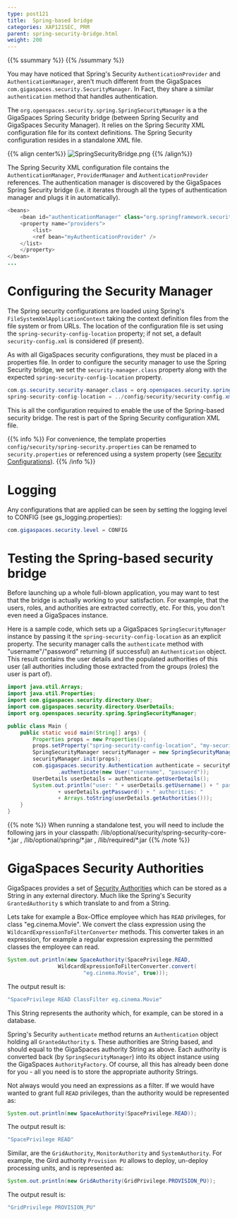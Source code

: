 ```yaml
---
type: post121
title:  Spring-based bridge
categories: XAP121SEC, PRM
parent: spring-security-bridge.html
weight: 200
---
```




{{% ssummary %}} {{% /ssummary %}}



You may have noticed that Spring's Security `AuthenticationProvider` and `AuthenticationManager`, aren't much different from the GigaSpaces `com.gigaspaces.security.SecurityManager`. In Fact, they share a similar `authentication` method that handles authentication.

The `org.openspaces.security.spring.SpringSecurityManager` is a the GigaSpaces Spring Security bridge (between Spring Security and GigaSpaces Security Manager). It relies on the Spring Security XML configuration file for its context definitions. The Spring Security configuration resides in a standalone XML file.

{{% align center%}}
![SpringSecurityBridge.png](/attachment_files/SpringSecurityBridge.png)
{{% /align%}}

The Spring Security XML configuration file contains the `AuthenticationManager`, `ProviderManager` and `AuthenticationProvider` references. The authentication manager is discovered by the GigaSpaces Spring Security bridge (i.e. it iterates through all the types of authentication manager and plugs it in automatically).


```java
<beans>
    <bean id="authenticationManager" class="org.springframework.security.authentication.ProviderManager">
    <property name="providers">
        <list>
	    <ref bean="myAuthenticationProvider" />
	</list>
    </property>
</bean>
...
```

# Configuring the Security Manager

The Spring security configurations are loaded using Spring's `FileSystemXmlApplicationContext` taking the context definition files from the file system or from URLs. The location of the configuration file is set using the `spring-security-config-location` property; if not set, a default `security-config.xml` is considered (if present).

As with all GigaSpaces security configurations, they must be placed in a properties file. In order to configure the security manager to use the Spring Security bridge, we set the `security-manager.class` property along with the expected `spring-security-config-location` property.


```java
com.gs.security.security-manager.class = org.openspaces.security.spring.SpringSecurityManager
spring-security-config-location = ../config/security/security-config.xml
```

This is all the configuration required to enable the use of the Spring-based security bridge. The rest is part of the Spring Security configuration XML file.

{{% info %}}
 For convenience, the template properties `config/security/spring-security.properties` can be renamed to `security.properties` or referenced using a system property (see [Security Configurations](./security-configurations.html)).
{{% /info %}}

# Logging

Any configurations that are applied can be seen by setting the logging level to CONFIG (see gs_logging.properties):


```java
com.gigaspaces.security.level = CONFIG
```

# Testing the Spring-based security bridge

Before launching up a whole full-blown application, you may want to test that the bridge is actually working to your satisfaction. For example, that the users, roles, and authorities are extracted correctly, etc. For this, you don't even need a GigaSpaces instance.

Here is a sample code, which sets up a GigaSpaces `SpringSecurityManager` instance by passing it the `spring-security-config-location` as an explicit property. The security manager calls the `authenticate` method with "username"/"password" returning (if successful) an `Authentication` object. This result contains the user details and the populated authorities of this user (all authorities including those extracted from the groups (roles) the user is part of).


```java
import java.util.Arrays;
import java.util.Properties;
import com.gigaspaces.security.directory.User;
import com.gigaspaces.security.directory.UserDetails;
import org.openspaces.security.spring.SpringSecurityManager;

public class Main {
	public static void main(String[] args) {
		Properties props = new Properties();
		props.setProperty("spring-security-config-location", "my-security-config.xml");
		SpringSecurityManager securityManager = new SpringSecurityManager();
		securityManager.init(props);
		com.gigaspaces.security.Authentication authenticate = securityManager
				.authenticate(new User("username", "password"));
		UserDetails userDetails = authenticate.getUserDetails();
		System.out.println("user: " + userDetails.getUsername() + " password: "
				+ userDetails.getPassword() + " authorities: "
				+ Arrays.toString(userDetails.getAuthorities()));
	}
}
```

{{% note %}}
 When running a standalone test, you will need to include the following jars in your classpath: <XAP root>/lib/optional/security/spring-security-core-\*.jar , <XAP root>/lib/optional/spring/\*.jar , <XAP root>/lib/required/\*.jar
{{% /note %}}

# GigaSpaces Security Authorities

GigaSpaces provides a set of [Security Authorities](./security-authorities.html) which can be stored as a String in any external directory. Much like the Spring's Security `GrantedAuthority` s which translate to and from a String.

Lets take for example a Box-Office employee which has `READ` privileges, for class "eg.cinema.Movie".
We convert the class expression using the `WildcardExpressionToFilterConverter` methods. This converter takes in an expression, for example a regular expression expressing the permitted classes the employee can read.


```java
System.out.println(new SpaceAuthority(SpacePrivilege.READ,
				WildcardExpressionToFilterConverter.convert(
						"eg.cinema.Movie", true)));
```

The output result is:


```java
"SpacePrivilege READ ClassFilter eg.cinema.Movie"
```

This String represents the authority which, for example, can be stored in a database.

Spring's Security `authenticate` method returns an `Authentication` object holding all `GrantedAuthority` s. These authorities are String based, and should equal to the GigaSpaces authority String as above. Each authority is converted back (by `SpringSecurityManager`) into its object instance using the GigaSpaces `AuthorityFactory`. Of course, all this has already been done for you - all you need is to store the appropriate authority Strings.

Not always would you need an expressions as a filter. If we would have wanted to grant full `READ` privileges, than the authority would be represented as:


```java
System.out.println(new SpaceAuthority(SpacePrivilege.READ));
```

The output result is:


```java
"SpacePrivilege READ"
```

Similar, are the `GridAuthority`, `MonitorAuthority` and `SystemAuthority`. For example, the Gird authority `Provision PU` allows to deploy, un-deploy processing units, and is represented as:


```java
System.out.println(new GridAuthority(GridPrivilege.PROVISION_PU));
```

The output result is:


```java
"GridPrivilege PROVISION_PU"
```

